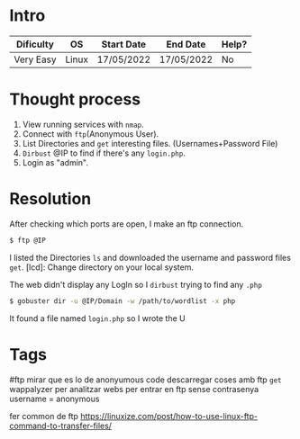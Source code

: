 # Intro
| Dificulty | OS | Start Date | End Date | Help? |
|---|---|---|---|---|
| Very Easy | Linux | 17/05/2022 | 17/05/2022 | No |


# Thought process
1. View running services with `nmap`.
2. Connect with `ftp`(Anonymous User).
3. List Directories and `get` interesting files. (Usernames+Password File)
4. `Dirbust` @IP to find if there's any `login.php`.
5. Login as "admin".


# Resolution
After checking which ports are open, I make an ftp connection. 
```bash
$ ftp @IP
```

I listed the Directories `ls` and downloaded the username and password files `get`.
[lcd]: Change directory on your local system.

The web didn't display any LogIn so I `dirbust` trying to find any `.php`
```bash
$ gobuster dir -u @IP/Domain -w /path/to/wordlist -x php
```

It found a file named `login.php` so I wrote the U

# Tags
#ftp
mirar que es lo de anonyumous code
descarregar coses amb ftp `get`
wappalyzer per analitzar webs
per entrar en ftp sense contrasenya username = anonymous




fer common de ftp
https://linuxize.com/post/how-to-use-linux-ftp-command-to-transfer-files/